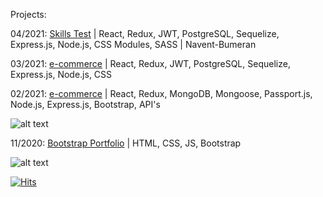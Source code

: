 Projects:

04/2021: [Skills Test](https://github.com/Nahue941/navent) | React, Redux, JWT, PostgreSQL, Sequelize, Express.js, Node.js, CSS Modules, SASS | Navent-Bumeran

03/2021: [e-commerce](https://github.com/agustindiazcano/ECOMMERCE-PUBLIC) | React, Redux, JWT, PostgreSQL, Sequelize, Express.js, Node.js, CSS

02/2021: [e-commerce](https://github.com/agustindiazcano/MoviesApp) | React, Redux, MongoDB, Mongoose, Passport.js, Node.js, Express.js, Bootstrap, API's 

![alt text](https://i.ibb.co/zGvDscv/Screenshot-from-2021-04-12-11-20-49.png)

11/2020: [Bootstrap Portfolio](https://agustintomas.netlify.app/) | HTML, CSS, JS, Bootstrap 

![alt text](https://i.ibb.co/D5ygCv4/Screenshot-from-2021-04-11-00-51-53.png)

[![Hits](https://hits.seeyoufarm.com/api/count/incr/badge.svg?url=https%3A%2F%2Fgithub.com%2Fagustindiazcano%2Fhit-counter&count_bg=%23EBA2A2&title_bg=%23000000&icon=python.svg&icon_color=%23FFA3A3&title=views&edge_flat=true)](https://hits.seeyoufarm.com)
